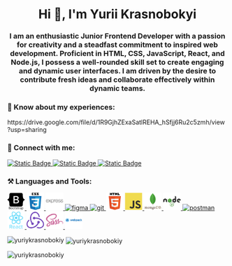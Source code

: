 <h1 align="center">Hi 👋, I'm Yurii Krasnobokyi</h1>
<h3 align="center">I am an enthusiastic Junior Frontend Developer with a passion for creativity and a steadfast commitment to inspired web development. Proficient in HTML, CSS, JavaScript, React, and Node.js, I possess a well-rounded skill set to create engaging and dynamic user interfaces. I am driven by the desire to contribute fresh ideas and collaborate effectively within dynamic teams.</h3>

<h3>📄 Know about my experiences:</h3> 
https://drive.google.com/file/d/1R9GjhZExaSatlREHA_hSfjj6Ru2c5zmh/view?usp=sharing

<h3 align="left">📧 Connect with me:</h3>
<p align="left">
  

<a href="https://t.me/Yuriy_Krasnobokiy">
  <img alt="Static Badge" src="https://img.shields.io/badge/Telegram-blue?style=plastic&logo=Telegram&link=https%3A%2F%2Ft.me%2FYuriy_Krasnobokiy">
</a>
<a href="mailto:krasnobokiy.yuriy@gmail.com">
  <img alt="Static Badge" src="https://img.shields.io/badge/Gmail-white?style=plastic&logo=Gmail&link=krasnobokiy.yuriy%40gmail.com">
</a>
<a href="https://www.linkedin.com/in/yurii-krasnobokyi/">
  <img alt="Static Badge" src="https://img.shields.io/badge/LinkedIn-blue?style=plastic&logo=Linkedin&link=https%3A%2F%2Fwww.linkedin.com%2Fin%2Fyurii-krasnobokyi%2F">
</a>


<h3 align="left">⚒ Languages and Tools:</h3>
<p align="left"> <a href="https://getbootstrap.com" target="_blank" rel="noreferrer"> <img src="https://raw.githubusercontent.com/devicons/devicon/master/icons/bootstrap/bootstrap-plain-wordmark.svg" alt="bootstrap" width="40" height="40"/> </a> <a href="https://www.w3schools.com/css/" target="_blank" rel="noreferrer"> <img src="https://raw.githubusercontent.com/devicons/devicon/master/icons/css3/css3-original-wordmark.svg" alt="css3" width="40" height="40"/> </a> <a href="https://expressjs.com" target="_blank" rel="noreferrer"> <img src="https://raw.githubusercontent.com/devicons/devicon/master/icons/express/express-original-wordmark.svg" alt="express" width="40" height="40"/> </a> <a href="https://www.figma.com/" target="_blank" rel="noreferrer"> <img src="https://www.vectorlogo.zone/logos/figma/figma-icon.svg" alt="figma" width="40" height="40"/> </a> <a href="https://git-scm.com/" target="_blank" rel="noreferrer"> <img src="https://www.vectorlogo.zone/logos/git-scm/git-scm-icon.svg" alt="git" width="40" height="40"/> </a> <a href="https://www.w3.org/html/" target="_blank" rel="noreferrer"> <img src="https://raw.githubusercontent.com/devicons/devicon/master/icons/html5/html5-original-wordmark.svg" alt="html5" width="40" height="40"/> </a> <a href="https://developer.mozilla.org/en-US/docs/Web/JavaScript" target="_blank" rel="noreferrer"> <img src="https://raw.githubusercontent.com/devicons/devicon/master/icons/javascript/javascript-original.svg" alt="javascript" width="40" height="40"/> </a> <a href="https://www.mongodb.com/" target="_blank" rel="noreferrer"> <img src="https://raw.githubusercontent.com/devicons/devicon/master/icons/mongodb/mongodb-original-wordmark.svg" alt="mongodb" width="40" height="40"/> </a> <a href="https://nodejs.org" target="_blank" rel="noreferrer"> <img src="https://raw.githubusercontent.com/devicons/devicon/master/icons/nodejs/nodejs-original-wordmark.svg" alt="nodejs" width="40" height="40"/> </a> <a href="https://postman.com" target="_blank" rel="noreferrer"> <img src="https://www.vectorlogo.zone/logos/getpostman/getpostman-icon.svg" alt="postman" width="40" height="40"/> </a> <a href="https://reactjs.org/" target="_blank" rel="noreferrer"> <img src="https://raw.githubusercontent.com/devicons/devicon/master/icons/react/react-original-wordmark.svg" alt="react" width="40" height="40"/> </a> <a href="https://redux.js.org" target="_blank" rel="noreferrer"> <img src="https://raw.githubusercontent.com/devicons/devicon/master/icons/redux/redux-original.svg" alt="redux" width="40" height="40"/> </a> <a href="https://sass-lang.com" target="_blank" rel="noreferrer"> <img src="https://raw.githubusercontent.com/devicons/devicon/master/icons/sass/sass-original.svg" alt="sass" width="40" height="40"/> </a> <a href="https://webpack.js.org" target="_blank" rel="noreferrer"> <img src="https://raw.githubusercontent.com/devicons/devicon/d00d0969292a6569d45b06d3f350f463a0107b0d/icons/webpack/webpack-original-wordmark.svg" alt="webpack" width="40" height="40"/> </a> </p>

<p><img align="left" src="https://github-readme-stats.vercel.app/api/top-langs?username=yuriykrasnobokiy&show_icons=true&locale=en&layout=compact" alt="yuriykrasnobokiy" /></p>

<p>&nbsp;<img align="center" src="https://github-readme-stats.vercel.app/api?username=yuriykrasnobokiy&show_icons=true&locale=en" alt="yuriykrasnobokiy" /></p>

<p><img align="center" src="https://github-readme-streak-stats.herokuapp.com/?user=yuriykrasnobokiy&" alt="yuriykrasnobokiy" /></p>

